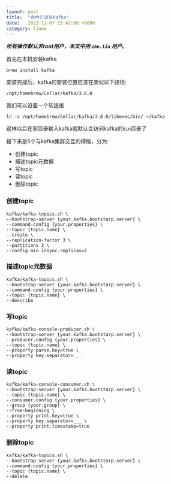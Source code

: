 ```yaml
---
layout: post
title:  "命令行读写Kafka"
date:   2023-11-07 15:42:00 +0800
category: linux
---
```

***所有操作默认非root用户，本文中用 `zhe.lin` 用户。***

首先在本机安装kafka

```shell
brew install kafka
```

安装完成后，kafka的安装位置应该在类似以下路径:

```shell
/opt/homebrew/Cellar/kafka/3.6.0
```

我们可以设置一个软连接

```shell
ln -s /opt/homebrew/Cellar/kafka/3.6.0/libexec/bin/ ~/kafka
```

这样以后在家目录输入kafka就默认会访问kafka的`bin`目录了

接下来是5个与kafka集群交互的模版，分为:

- 创建topic
- 描述topic元数据
- 写topic
- 读topic
- 删除topic

### 创建topic

```shell
kafka/kafka-topics.sh \
--bootstrap-server {your.kafka.bootstarp.server} \
--command-config {your.properties} \
--topic {topic.name} \
--create \
--replication-factor 3 \
--partitions 3 \
--config min.insync.replicas=2
```

### 描述topic元数据

```shell
kafka/kafka-topics.sh \
--bootstrap-server {your.kafka.bootstarp.server} \
--command-config {your.properties} \
--topic {topic.name} \
--describe
```

### 写topic

```shell
kafka/kafka-console-producer.sh \
--bootstrap-server {your.kafka.bootstarp.server} \
--producer.config {your.properties} \
--topic {topic.name} \
--property parse.key=true \
--property key.separator=___
```

### 读topic

```shell
kafka/kafka-console-consumer.sh \
--bootstrap-server {your.kafka.bootstarp.server} \
--topic {topic.name} \
--consumer.config {your.properties} \
--group {your.group} \
--from-beginning \
--property print.key=true \
--property key.separator=___ \
--property print.timestamp=true
```

### 删除topic

```shell
kafka/kafka-topics.sh \
--bootstrap-server {your.kafka.bootstarp.server} \
--command-config {your.properties} \
--topic {topic.name} \
--delete
```
